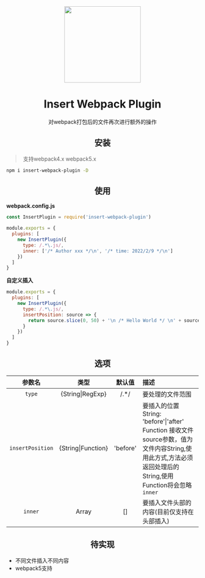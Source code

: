 <div align="center">
  <a href="https://github.com/webpack/webpack">
    <img width="200" height="200"
      src="https://webpack.js.org/assets/icon-square-big.svg">
  </a>
  <h1>Insert Webpack Plugin</h1>
  <p>对webpack打包后的文件再次进行额外的操作</p>
</div>

<h2 align="center">安装</h2>

>  支持webpack4.x webpack5.x

```bash
npm i insert-webpack-plugin -D
```

<h2 align="center">使用</h2>

**webpack.config.js**
```js
const InsertPlugin = require('insert-webpack-plugin')

module.exports = {
  plugins: [
    new InsertPlugin({
      type: /.*\.js/,
      inner: ['/* Author xxx */\n', '/* time: 2022/2/9 */\n']
    })
  ]
}
```

**自定义插入**

```js
module.exports = {
  plugins: [
    new InsertPlugin({
      type: /.*\.js/,
      insertPosition: source => {
        return source.slice(0, 50) + '\n /* Hello World */ \n' + source.slice(51)
      }
    })
  ]
}
```

<h2 align="center">选项</h2>

|参数名|类型|默认值|描述|
|:--:|:--:|:-----:|:----------|
`type`|{String\|RegExp}| /.*/ |要处理的文件范围
`insertPosition`|{String\|Function}|'before'|要插入的位置 </br> String: 'before'\|'after'</br>Function 接收文件source参数，值为文件内容String,使用此方式,方法必须返回处理后的String,使用Function将会忽略`inner`
`inner`|Array|[]|要插入文件头部的内容(目前仅支持在头部插入)

<h2 align="center">待实现</h2>

- 不同文件插入不同内容
- webpack5支持